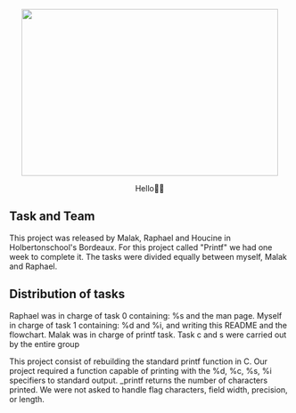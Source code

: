 <p align="center">
  <img width="460" height="300" src="https://www.computerhope.com/cdn/linux/printf.gif">
</p>
<p align="center">
Hello👋🏻
</p>



## Task and Team

This project was released by Malak, Raphael and Houcine in Holbertonschool's Bordeaux.
For this project called "Printf" we had one week to complete it. The tasks were divided equally between myself, Malak and Raphael.

## Distribution of tasks

Raphael was in charge of task 0 containing: %s and the man page.
Myself in charge of task 1 containing: %d and %i, and writing this README and the flowchart.
Malak was in charge of printf task.
Task c and s were carried out by the entire group 



This project consist of rebuilding the standard printf function in C. Our project required a function capable of printing with the %d, %c, %s, %i specifiers to standard output. _printf returns the number of characters printed. 
We were not asked to handle flag characters, field width, precision, or length.
